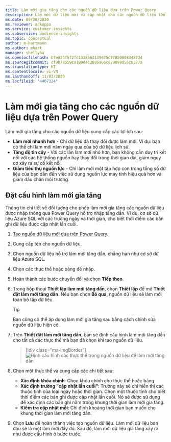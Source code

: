 ```yaml
---
title: Làm mới gia tăng cho các nguồn dữ liệu dựa trên Power Query
description: Làm mới dữ liệu mới và cập nhật cho các nguồn dữ liệu lớn dựa trên Power Query.
ms.date: 09/28/2020
ms.reviewer: adkuppa
ms.service: customer-insights
ms.subservice: audience-insights
ms.topic: conceptual
author: m-hartmann
ms.author: mhart
manager: shellyha
ms.openlocfilehash: b7e834f5f2fd1328563139675d7f850008348734
ms.sourcegitcommit: cf9b78559ca189d4c2086a66c879098d56c0377a
ms.translationtype: HT
ms.contentlocale: vi-VN
ms.lasthandoff: 11/03/2020
ms.locfileid: "4407324"
---
```

# <a name="incremental-refresh-for-data-sources-based-on-power-query"></a>Làm mới gia tăng cho các nguồn dữ liệu dựa trên Power Query

Làm mới gia tăng cho các nguồn dữ liệu cung cấp các lợi ích sau:

- **Làm mới nhanh hơn** - Chỉ dữ liệu đã thay đổi được làm mới. Ví dụ: bạn có thể chỉ làm mới năm ngày qua của bộ dữ liệu lịch sử.
- **Tăng độ tin cậy** - Với các lần làm mới nhỏ hơn, bạn không cần duy trì kết nối với các hệ thống nguồn hay thay đổi trong thời gian dài, giảm nguy cơ xảy ra sự cố kết nối.
- **Giảm tiêu thụ nguồn lực** - Chỉ làm mới một tập hợp con trong tổng số dữ liệu của bạn dẫn đến việc sử dụng nguồn lực máy tính hiệu quả hơn và giảm dấu chân môi trường.

## <a name="configure-incremental-refresh"></a>Đặt cấu hình làm mới gia tăng

Thông tin chi tiết về đối tượng cho phép làm mới gia tăng các nguồn dữ liệu được nhập thông qua Power Query hỗ trợ nhập tăng dần. Ví dụ: cơ sở dữ liệu Azure SQL với các trường ngày và thời gian, cho biết thời điểm các bản ghi dữ liệu được cập nhật lần cuối.

1. [Tạo nguồn dữ liệu mới dựa trên Power Query](connect-power-query.md).

1. Cung cấp tên cho nguồn dữ liệu.

1. Chọn nguồn dữ liệu hỗ trợ làm mới tăng dần, chẳng hạn như cơ sở dữ liệu Azure SQL.

1. Chọn các thực thể hoặc bảng để nhập.

1. Hoàn thành các bước chuyển đổi và chọn **Tiếp theo**.

1. Trong hộp thoại **Thiết lập làm mới tăng dần**, chọn **Thiết lập** để mở **Thiết đặt làm mới tăng dần**. Nếu bạn chọn **Bỏ qua**, nguồn dữ liệu sẽ làm mới toàn bộ tập dữ liệu.
   > [!TIP]
   > Bạn cũng có thể áp dụng làm mới gia tăng sau bằng cách chỉnh sửa nguồn dữ liệu hiện có.

1. Trên **Thiết đặt làm mới tăng dần**, bạn sẽ định cấu hình làm mới tăng dần cho tất cả các thực thể mà bạn đã chọn khi tạo nguồn dữ liệu.

   > [!div class="mx-imgBorder"]
   > ![Định cấu hình các thực thể trong nguồn dữ liệu để làm mới tăng dần](media/incremental-refresh-settings.png "Định cấu hình các thực thể trong nguồn dữ liệu để làm mới tăng dần")

1. Chọn một thực thể và cung cấp các chi tiết sau:

   - **Xác định khóa chính**: Chọn khóa chính cho thực thể hoặc bảng.
   - **Xác định trường "cập nhật lần cuối"**: Trường này sẽ chỉ hiển thị các thuộc tính của loại ngày hoặc thời gian. Chọn một thuộc tính cho biết thời điểm các bản ghi được cập nhật lần cuối. Nó sẽ được sử dụng để xác định các bản ghi nằm trong khung thời gian làm mới gia tăng.
   - **Kiểm tra cập nhật mỗi**: Chỉ định khoảng thời gian bạn muốn cho khung thời gian làm mới tăng dần.

1. Chọn **Lưu** để hoàn thành việc tạo nguồn dữ liệu. Làm mới dữ liệu ban đầu sẽ là một làm mới đầy đủ. Sau đó, làm mới dữ liệu gia tăng xảy ra như được cấu hình ở bước trước.
